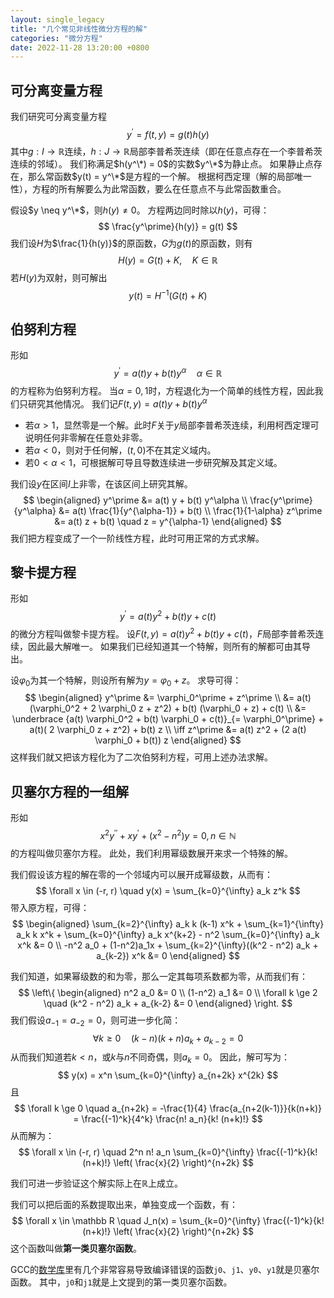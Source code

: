 ```yaml
---
layout: single_legacy
title: "几个常见非线性微分方程的解"
categories: "微分方程"
date: 2022-11-28 13:20:00 +0800
--- 
```


## 可分离变量方程

我们研究可分离变量方程
$$
y^\prime = f(t, y) = g(t) h(y)
$$
其中$g: I \to \mathbb R$连续，$h: J \to \mathbb R$局部李普希茨连续（即在任意点存在一个李普希茨连续的邻域）。
我们称满足$h(y^\*) = 0$的实数$y^\*$为静止点。
如果静止点存在，那么常函数$y(t) = y^\*$是方程的一个解。
根据柯西定理（解的局部唯一性），方程的所有解要么为此常函数，要么在任意点不与此常函数重合。

假设$y \neq y^\*$，则$h(y) \neq 0$。
方程两边同时除以$h(y)$，可得：
$$
\frac{y^\prime}{h(y)} = g(t)
$$
我们设$H$为$\frac{1}{h(y)}$的原函数，$G$为$g(t)$的原函数，则有
$$
H(y) = G(t) + K, \quad K \in \mathbb R
$$
若$H(y)$为双射，则可解出
$$
y(t) = H^{-1}(G(t) + K)
$$

## 伯努利方程

形如
$$
y^\prime = a(t) y + b(t) y^\alpha \quad \alpha \in \mathbb R
$$
的方程称为伯努利方程。
当$\alpha = 0, 1$时，方程退化为一个简单的线性方程，因此我们只研究其他情况。
我们记$F(t, y) = a(t) y + b(t) y^\alpha$

- 若$\alpha > 1$，显然零是一个解。此时$F$关于$y$局部李普希茨连续，利用柯西定理可说明任何非零解在任意处非零。
- 若$\alpha < 0$，则对于任何解，$(t,0)$不在其定义域内。
- 若$0 < \alpha < 1$，可根据解可导且导数连续进一步研究解及其定义域。

我们设$y$在区间$I$上非零，在该区间上研究其解。
$$
\begin{aligned}
y^\prime &= a(t) y + b(t) y^\alpha \\
\frac{y^\prime}{y^\alpha} &= a(t) \frac{1}{y^{\alpha-1}} + b(t) \\
\frac{1}{1-\alpha} z^\prime &= a(t) z + b(t) \quad z = y^{\alpha-1}
\end{aligned}
$$
我们把方程变成了一个一阶线性方程，此时可用正常的方式求解。

## 黎卡提方程

形如
$$
y^\prime = a(t) y^2 + b(t) y + c(t)
$$
的微分方程叫做黎卡提方程。
设$F(t,y) = a(t) y^2 + b(t) y + c(t)$，$F$局部李普希茨连续，因此最大解唯一。
如果我们已经知道其一个特解，则所有的解都可由其导出。

设$\varphi_0$为其一个特解，则设所有解为$y = \varphi_0 + z$。
求导可得：
$$
\begin{aligned}
y^\prime &= \varphi_0^\prime + z^\prime \\
&= a(t)(\varphi_0^2 + 2 \varphi_0 z + z^2) + b(t) (\varphi_0 + z) + c(t) \\
&= \underbrace {a(t) \varphi_0^2 + b(t) \varphi_0 + c(t)}_{= \varphi_0^\prime} + a(t)( 2 \varphi_0 z + z^2) + b(t) z \\
\iff z^\prime &= a(t) z^2 + (2 a(t) \varphi_0 + b(t)) z
\end{aligned}
$$
这样我们就又把该方程化为了二次伯努利方程，可用上述办法求解。

## 贝塞尔方程的一组解

形如
$$
x^2 y^{\prime \prime} + x y^\prime + (x^2 - n^2) y = 0, n \in \mathbb N
$$
的方程叫做贝塞尔方程。
此处，我们利用幂级数展开来求一个特殊的解。

我们假设该方程的解在零的一个邻域内可以展开成幂级数，从而有：
$$
\forall x \in (-r, r) \quad y(x) = \sum_{k=0}^{\infty} a_k z^k
$$
带入原方程，可得：
$$
\begin{aligned}
\sum_{k=2}^{\infty} a_k k (k-1) x^k + 
\sum_{k=1}^{\infty} a_k k x^k + 
\sum_{k=0}^{\infty} a_k x^{k+2} - 
n^2 \sum_{k=0}^{\infty} a_k x^k 
&= 0 
\\ -n^2 a_0 + (1-n^2)a_1x + 
\sum_{k=2}^{\infty}((k^2 - n^2) a_k + a_{k-2}) x^k 
&= 0
\end{aligned}
$$

我们知道，如果幂级数的和为零，那么一定其每项系数都为零，从而我们有：
$$
\left\{
\begin{aligned}
n^2 a_0 &= 0 \\
(1-n^2) a_1 &= 0 \\
\forall k \ge 2 \quad (k^2 - n^2) a_k + a_{k-2} &= 0
\end{aligned}
\right.
$$
我们假设$a_{-1} = a_{-2} = 0$，则可进一步化简：
$$
\forall k \ge 0 \quad (k-n)(k+n)a_k + a_{k-2} = 0
$$
从而我们知道若$k < n$，或$k$与$n$不同奇偶，则$a_k = 0$。
因此，解可写为：
$$
y(x) = x^n \sum_{k=0}^{\infty} a_{n+2k} x^{2k}
$$
且
$$
\forall k \ge 0 \quad a_{n+2k} 
= -\frac{1}{4} \frac{a_{n+2(k-1)}}{k(n+k)} 
= \frac{(-1)^k}{4^k} \frac{n! a_n}{k! (n+k)!}
$$
从而解为：
$$
\forall x \in (-r, r) \quad
2^n n! a_n \sum_{k=0}^{\infty} \frac{(-1)^k}{k! (n+k)!} \left( \frac{x}{2} \right)^{n+2k}
$$

我们可进一步验证这个解实际上在$\mathbb R$上成立。

我们可以把后面的系数提取出来，单独变成一个函数，有：
$$
\forall x \in \mathbb R \quad
J_n(x) = \sum_{k=0}^{\infty} \frac{(-1)^k}{k! (n+k)!} \left( \frac{x}{2} \right)^{n+2k}
$$
这个函数叫做**第一类贝塞尔函数**。

GCC的[数学库](https://www.gnu.org/software/libc/manual/html_mono/libc.html#index-j0)里有几个非常容易导致编译错误的函数`j0`、`j1`、`y0`、`y1`就是贝塞尔函数。
其中，`j0`和`j1`就是上文提到的第一类贝塞尔函数。
